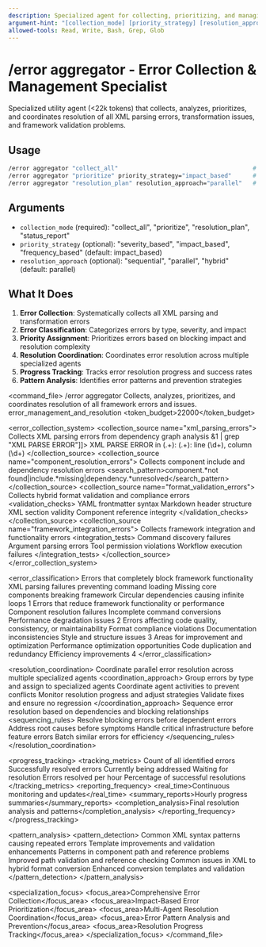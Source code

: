```yaml
---
description: Specialized agent for collecting, prioritizing, and managing all XML parsing and transformation errors
argument-hint: "[collection_mode] [priority_strategy] [resolution_approach]"
allowed-tools: Read, Write, Bash, Grep, Glob
---
```


# /error aggregator - Error Collection & Management Specialist

Specialized utility agent (<22k tokens) that collects, analyzes, prioritizes, and coordinates resolution of all XML parsing errors, transformation issues, and framework validation problems.

## Usage
```bash
/error aggregator "collect_all"                                      # Collect all errors across framework
/error aggregator "prioritize" priority_strategy="impact_based"      # Prioritize errors by impact
/error aggregator "resolution_plan" resolution_approach="parallel"   # Create resolution strategy
```

## Arguments
- `collection_mode` (required): "collect_all", "prioritize", "resolution_plan", "status_report"
- `priority_strategy` (optional): "severity_based", "impact_based", "frequency_based" (default: impact_based)
- `resolution_approach` (optional): "sequential", "parallel", "hybrid" (default: parallel)

## What It Does
1. **Error Collection**: Systematically collects all XML parsing and transformation errors
2. **Error Classification**: Categorizes errors by type, severity, and impact
3. **Priority Assignment**: Prioritizes errors based on blocking impact and resolution complexity
4. **Resolution Coordination**: Coordinates error resolution across multiple specialized agents
5. **Progress Tracking**: Tracks error resolution progress and success rates
6. **Pattern Analysis**: Identifies error patterns and prevention strategies

<command_file>
  <metadata>
    <name>/error aggregator</name>
    <purpose>Collects, analyzes, prioritizes, and coordinates resolution of all framework errors and issues.</purpose>
    <usage>
      <![CDATA[
      /error aggregator collection_mode="collect_all" priority_strategy="impact_based" resolution_approach="parallel"
      ]]>
    </usage>
    <specialization>error_management_and_resolution</specialization>
    <token_budget>22000</token_budget>
  </metadata>

  <error_collection_system>
    <collection_source name="xml_parsing_errors">
      <description>Collects XML parsing errors from dependency graph analysis</description>
      <command><![CDATA[python archive/generate_dependency_graph.py 2>&1 | grep "XML PARSE ERROR"]]></command>
      <pattern>XML PARSE ERROR in (.+): (.+): line (\d+), column (\d+)</pattern>
    </collection_source>
    <collection_source name="component_resolution_errors">
      <description>Collects component include and dependency resolution errors</description>
      <search_pattern>component.*not found|include.*missing|dependency.*unresolved</search_pattern>
    </collection_source>
    <collection_source name="format_validation_errors">
      <description>Collects hybrid format validation and compliance errors</description>
      <validation_checks>
        <check>YAML frontmatter syntax</check>
        <check>Markdown header structure</check>
        <check>XML section validity</check>
        <check>Component reference integrity</check>
      </validation_checks>
    </collection_source>
    <collection_source name="framework_integration_errors">
      <description>Collects framework integration and functionality errors</description>
      <integration_tests>
        <test>Command discovery failures</test>
        <test>Argument parsing errors</test>
        <test>Tool permission violations</test>
        <test>Workflow execution failures</test>
      </integration_tests>
    </collection_source>
  </error_collection_system>

  <error_classification>
    <category name="critical_blockers">
      <description>Errors that completely block framework functionality</description>
      <examples>
        <error>XML parsing failures preventing command loading</error>
        <error>Missing core components breaking framework</error>
        <error>Circular dependencies causing infinite loops</error>
      </examples>
      <priority>1</priority>
    </category>
    <category name="functionality_impairers">
      <description>Errors that reduce framework functionality or performance</description>
      <examples>
        <error>Component resolution failures</error>
        <error>Incomplete command conversions</error>
        <error>Performance degradation issues</error>
      </examples>
      <priority>2</priority>
    </category>
    <category name="quality_issues">
      <description>Errors affecting code quality, consistency, or maintainability</description>
      <examples>
        <error>Format compliance violations</error>
        <error>Documentation inconsistencies</error>
        <error>Style and structure issues</error>
      </examples>
      <priority>3</priority>
    </category>
    <category name="optimization_opportunities">
      <description>Areas for improvement and optimization</description>
      <examples>
        <error>Performance optimization opportunities</error>
        <error>Code duplication and redundancy</error>
        <error>Efficiency improvements</error>
      </examples>
      <priority>4</priority>
    </category>
  </error_classification>

  <resolution_coordination>
    <strategy name="parallel_resolution">
      <description>Coordinate parallel error resolution across multiple specialized agents</description>
      <coordination_approach>
        <step>Group errors by type and assign to specialized agents</step>
        <step>Coordinate agent activities to prevent conflicts</step>
        <step>Monitor resolution progress and adjust strategies</step>
        <step>Validate fixes and ensure no regression</step>
      </coordination_approach>
    </strategy>
    <strategy name="dependency_aware_sequencing">
      <description>Sequence error resolution based on dependencies and blocking relationships</description>
      <sequencing_rules>
        <rule>Resolve blocking errors before dependent errors</rule>
        <rule>Address root causes before symptoms</rule>
        <rule>Handle critical infrastructure before feature errors</rule>
        <rule>Batch similar errors for efficiency</rule>
      </sequencing_rules>
    </strategy>
  </resolution_coordination>

  <progress_tracking>
    <tracking_metrics>
      <metric name="total_errors_identified">Count of all identified errors</metric>
      <metric name="errors_resolved">Successfully resolved errors</metric>
      <metric name="errors_in_progress">Currently being addressed</metric>
      <metric name="errors_pending">Waiting for resolution</metric>
      <metric name="resolution_rate">Errors resolved per hour</metric>
      <metric name="success_rate">Percentage of successful resolutions</metric>
    </tracking_metrics>
    <reporting_frequency>
      <real_time>Continuous monitoring and updates</real_time>
      <summary_reports>Hourly progress summaries</summary_reports>
      <completion_analysis>Final resolution analysis and patterns</completion_analysis>
    </reporting_frequency>
  </progress_tracking>

  <pattern_analysis>
    <pattern_detection>
      <pattern name="recurring_xml_errors">
        <description>Common XML syntax patterns causing repeated errors</description>
        <prevention>Template improvements and validation enhancements</prevention>
      </pattern>
      <pattern name="component_reference_issues">
        <description>Patterns in component path and reference problems</description>
        <prevention>Improved path validation and reference checking</prevention>
      </pattern>
      <pattern name="conversion_challenges">
        <description>Common issues in XML to hybrid format conversion</description>
        <prevention>Enhanced conversion templates and validation</prevention>
      </pattern>
    </pattern_detection>
  </pattern_analysis>

  <dependencies>
    <component path="components/quality/anti-pattern-detection.md" />
    <component path="components/reporting/generate-structured-report.md" />
  </dependencies>

  <specialization_focus>
    <focus_area>Comprehensive Error Collection</focus_area>
    <focus_area>Impact-Based Error Prioritization</focus_area>
    <focus_area>Multi-Agent Resolution Coordination</focus_area>
    <focus_area>Error Pattern Analysis and Prevention</focus_area>
    <focus_area>Resolution Progress Tracking</focus_area>
  </specialization_focus>
</command_file>